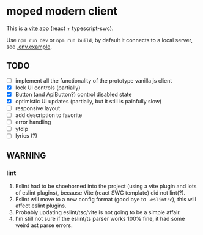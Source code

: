 # moped modern client

This is a [vite app](https://vitejs.dev/) (react + typescript-swc).

Use `npm run dev` or `npm run build`, by default it connects to a local server, see [.env.example](./.env.example).

## TODO

- [ ] implement all the functionality of the prototype vanilla js client
- [x] lock UI controls (partially)
- [x] Button (and ApiButton?) control disabled state
- [x] optimistic UI updates (partially, but it still is painfully slow)
- [ ] responsive layout
- [ ] add description to favorite
- [ ] error handling
- [ ] ytdlp
- [ ] lyrics (?)

## WARNING

### lint

1. Eslint had to be shoehorned into the project (using a vite plugin and lots of eslint plugins),
   because Vite (react SWC template) did not lint(?).
2. Eslint will move to a new config format (good bye to `.eslintrc`), this will affect eslint plugins.
3. Probably updating eslint/tsc/vite is not going to be a simple affair.
4. I'm still not sure if the eslint/ts parser works 100% fine, it had some weird ast parse errors.
